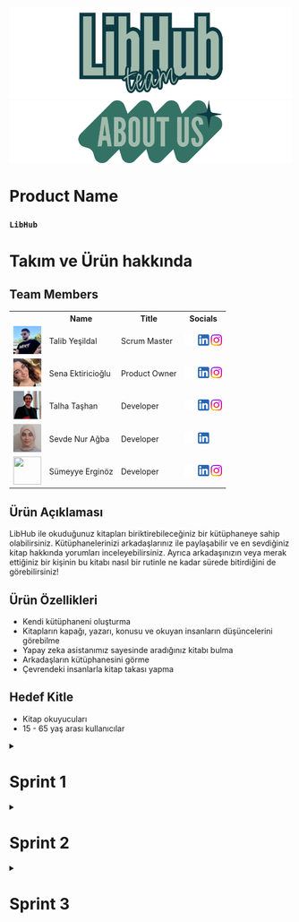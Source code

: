 <!DOCTYPE html>
<html lang="tr">
<head>
    <meta charset="UTF-8">
    <meta name="viewport" content="width=device-width, initial-scale=1.0">
</head>
<body>

<img src="readmeassets/teamlogo.png" alt="LibHub Team">
<img src="readmeassets/aboutus.png" alt="aboutus">

<h1>Product Name</h1>
<h3><code>LibHub</code></h3>

<h1>Takım ve Ürün hakkında</h1>
<h2>Team Members</h2>

<table>
    <tr>
        <th></th>
        <th>Name</th>
        <th>Title</th>
        <th>Socials</th>
    </tr>
    <tr>
        <td><img src="readmeassets/memberpics/talib.png" width="50" height="50" /></td>
        <td>Talib Yeşildal</td>
        <td>Scrum Master</td>
        <td>
            <a href="https://github.com/bavsimus" target="_blank"><img src="readmeassets/socials/github.png" width="20" height="20"/></a>
            <a href="https://www.linkedin.com/in/talibyesildal/" target="_blank"><img src="readmeassets/socials/linkedin.png" width="20" height="20" /></a>
            <a href="https://www.instagram.com/talibyesildal/" target="_blank"><img src="readmeassets/socials/instagram.png" width="20" height="20" /></a>
        </td>
    </tr>
    <tr>
        <td><img src="readmeassets/memberpics/sena.png" width="50" height="50" /></td>
        <td>Sena Ektiricioğlu</td>
        <td>Product Owner</td>
        <td>
            <a href="https://github.com/SenaEktr" target="_blank"><img src="readmeassets/socials/github.png" width="20" height="20"/></a>
            <a href="https://www.linkedin.com/in/sena-ektiricioğlu/" target="_blank"><img src="readmeassets/socials/linkedin.png" width="20" height="20" /></a>
            <a href="https://www.instagram.com/senaektiricioglu/" target="_blank"><img src="readmeassets/socials/instagram.png" width="20" height="20" /></a>
        </td>
    </tr>
    <tr>
        <td><img src="readmeassets/memberpics/talha.png" width="50" height="50" /></td>
        <td>Talha Taşhan</td>
        <td>Developer</td>
        <td>
            <a href="https://github.com/talhatashan" target="_blank"><img src="readmeassets/socials/github.png" width="20" height="20"/></a>
            <a href="https://www.linkedin.com/in/talhatashan" target="_blank"><img src="readmeassets/socials/linkedin.png" width="20" height="20" /></a>
            <a href="https://www.instagram.com/talhatashan/" target="_blank"><img src="readmeassets/socials/instagram.png" width="20" height="20" /></a>
        </td>
    </tr>
    <tr>
        <td><img src="readmeassets/memberpics/sevde.png" width="50" height="50" /></td>
        <td>Sevde Nur Ağba</td>
        <td>Developer</td>
        <td>
            <a href="https://github.com/sevdenuragba" target="_blank"><img src="readmeassets/socials/github.png" width="20" height="20"/></a>
            <a href="https://www.linkedin.com/in/sevdenuragba/" target="_blank"><img src="readmeassets/socials/linkedin.png" width="20" height="20" /></a>
        </td>
    </tr>
    <tr>
        <td><img src="readmeassets/memberpics/sümeyye.png" width="50" height="50" /></td>
        <td>Sümeyye Erginöz</td>
        <td>Developer</td>
        <td>
            <a href="https://github.com/sumeyyerginoz" target="_blank"><img src="readmeassets/socials/github.png" width="20" height="20"/></a>
            <a href="https://www.linkedin.com/in/sümeyye-erginöz-" target="_blank"><img src="readmeassets/socials/linkedin.png" width="20" height="20" /></a>
            <a href="https://www.instagram.com/sum_erginoz" target="_blank"><img src="readmeassets/socials/instagram.png" width="20" height="20" /></a>
        </td>
    </tr>
</table>

<h2>Ürün Açıklaması</h2>
<p>LibHub ile okuduğunuz kitapları biriktirebileceğiniz bir kütüphaneye sahip olabilirsiniz. Kütüphanelerinizi arkadaşlarınız ile paylaşabilir ve en sevdiğiniz kitap hakkında yorumları inceleyebilirsiniz. Ayrıca arkadaşınızın veya merak ettiğiniz bir kişinin bu kitabı nasıl bir rutinle ne kadar sürede bitirdiğini de görebilirsiniz!</p>

<h2>Ürün Özellikleri</h2>
<ul>
    <li>Kendi kütüphaneni oluşturma</li>
    <li>Kitapların kapağı, yazarı, konusu ve okuyan insanların düşüncelerini görebilme</li>
    <li>Yapay zeka asistanımız sayesinde aradığınız kitabı bulma</li>
    <li>Arkadaşların kütüphanesini görme</li>
    <li>Çevrendeki insanlarla kitap takası yapma</li>
</ul>

<h2>Hedef Kitle</h2>
<ul>
    <li>Kitap okuyucuları</li>
    <li>15 - 65 yaş arası kullanıcılar</li>
</ul>
<details>
<h2>Kanban</h2>
<img src="readmeassets/sprint1/kanban1.png" alt="Trello">

<hr>


<summary><h1>Sprint 1</h1></summary>

<h3>Sprint Notları</h3>
<p>User Story'ler product backlog hazırlandı.</p>

<h3>Backlog düzeni ve Story seçimleri</h3>
<p>Backlog'umuz ilk yapılacak story'lere göre düzenlenmiştir.</p>
<p>Story'ler yapılacak işlere (task'lere) bölünmüştür. Tasklar kendi içinde optional ve must şeklinde kontrol listeleriyle hazırlandı. Trello görüntüleri aşağıda paylaşıldı.</p>

<p>Sprint içinde tamamlanması tahmin edilen puan: 100 Puan</p>
<p>Puan tamamlama mantığı: Toplamda proje boyunca tamamlanması gereken 320 puanlık backlog bulunmaktadır. 4 sprint'e bölündüğünde ilk sprint'in en azından 100 ile başlaması gerektiğine karar verildi.</p>
<p>Backlog düzeni ve Story seçimleri: Backlog'umuz ilk yapılacak story'lere göre düzenlenmiştir. Sprint başına tahmin edilen puan sayısını geçmeyecek şekilde sıradan seçimler yapılmaktadır. Story başına çıkan tahmin puanı, toplam puanın yarısından az tutulmuştur.</p>

<h3>Daily Scrum</h3>
<p>Daily Scrum toplantılarının Discord üzerinden yapılmasına karar verilmiştir. Discord düzeni bu şekildedir:</p>
<img src="readmeassets/sprint1/discord1.png" alt="Discord Düzeni">

<h3>Ürün Durumu</h3>
<p>Ekran görüntüleri:</p>
<img src="readmeassets/sprint1/ss/login1.jpeg" alt="Screenshot 1">
<img src="readmeassets/sprint1/ss/login2.jpeg" alt="Screenshot 1">
<img src="readmeassets/sprint1/ss/login3.jpeg" alt="Screenshot 1">
<img src="readmeassets/sprint1/ss/hompage.jpeg" alt="Homepage Screenshot">
<img src="readmeassets/sprint1/ss/addbook.jpeg" alt="Add Book Screenshot">
<img src="readmeassets/sprint1/ss/adbook2.jpeg" alt="Add Book 2 Screenshot">
<img src="readmeassets/sprint1/ss/bookscan.jpeg" alt="Book Scan Screenshot">
<img src="readmeassets/sprint1/ss/yourlibhub.jpeg" alt="Your LibHub Screenshot">

<h3>Sprint Review</h3>
<p>Alınan kararlar: Katmanlı mimari çerçevesinde çalışılacaktır. Veritabanı oluşturması kullanıcı verileri ve kitap bilgileri için gerekli görülmüştür, bir sonraki sprint için planlandı. İlk sprint için gerekli görülen tasklar tamamlanmıştır, birbirleriyle bağlanabilir olmaları testi başarılı olmuştur fakat bağlantı işlemleri önümüzdeki sprinte planlanmıştır. Temel sayfalar ve fonksiyonlar oluşturulmuştur fakat elde edilen görüntü birbiriyle uyumlu hale getirilecektir.</p>

<h3>Sprint Retrospective</h3>
<p>Takımın toplantı planlamaları gözden geçirilmeli katılım artmalı ve çakışmalar engellenmelidir.</p>

<h3>Diğer Notlar</h3>
<p>N/A</p>
</details>

 <details>
    <summary><h1>Sprint 2</h1></summary>
  <details>
    <summary><h3>Sprint 2 - Ekran görüntüleri</h3></summary>
  <table style="width: 100%;">
    <tr>
      <td colspan="4" style="text-align: center;"><h2>Güncellenen Sayfalar</h2></td>
    </tr>
    <tr>
      <td colspan="1" style="width: 25%;"><img src="readmeassets\sprint2/ss1.png" style="max-width: 100%; height: auto;"></td>
      <td colspan="1" style="width: 25%;"><img src="readmeassets\sprint2/ss2.png" style="max-width: 100%; height: auto;"></td>
      <td colspan="1" style="width: 25%;"><img src="readmeassets\sprint2/ss3.png" style="max-width: 100%; height: auto;"></td>
      <td colspan="1" style="width: 25%;"><img src="readmeassets\sprint2/ss4.png" style="max-width: 100%; height: auto;"></td>
      <td colspan="1" style="width: 25%;"><img src="readmeassets\sprint2/ss5.png" style="max-width: 100%; height: auto;"></td>
  </table>
  </details> 

  <details>
    <summary><h3>Sprint 2 - Sprint Board</h3></summary>
    <img src="readmeassets\sprint2/trello.png" style="max-width: 100%; height: auto;">
  </details>

  - **Sprint Notları**:
    - Kullanıcı üzerine çalışmalar gerçekleştirildi.
  - **Sprint içinde tamamlanması tahmin edilen puan**: 100 puan.
  - **Puan tamamlama mantığı**: Toplamda proje boyunca tamamlanması gereken 320 puanlık backlog bulunmaktadır. 4 sprint'e bölündüğünde ikinci sprint'te 100 puan tamamlanmasına karar verildi.
  - **Daily Scrum**: Daily Scrum toplantıları Discord üzerinden yapılmaya devam etmekte, ayrıca WhatsApp üzerinden de iletişimdeyiz.
  - **Sprint Review**:
    - İkinci sprint için gerekli görülen tasklar büyük oranda tamamlanmıştır.
    - Tamamlanan taskların bağlantı işlemleri tamamlanmıştır.
    - Ara sayfalar ve fonksiyonlar oluşturulmuştur fakat elde edilen görüntü birbiriyle uyumlu hale getirilecektir.
  - **Sprint Retrospective:**
    - Ekip üyelerinin iletişimini güçlendirmesi gerekmektedir.
    - Tamamlanan taskların sayısı arttırılmalıdır.
  - **Other Notes**: N/A

  <details>
    <summary><h3>Daily Scrum Ekran görüntüleri</h3></summary>
  <table style="width: 100%;">
    <tr>
      <td colspan="4" style="text-align: center;"><h2>Güncellenen Sayfalar</h2></td>
    </tr>
    <tr>
      <td colspan="1" style="width: 25%;"><img src="readmeassets\sprint2/wp1.png" style="max-width: 100%; height: auto;"></td>
      <td colspan="1" style="width: 25%;"><img src="readmeassets\sprint2/wp3.png" style="max-width: 100%; height: auto;"></td>
      <td colspan="1" style="width: 25%;"><img src="readmeassets\sprint2/wp4.png" style="max-width: 100%; height: auto;"></td>
  </table>
  </details> 
  </details>

<details>
  <summary><h1>Sprint 3</h1></summary>

<details>
  <summary><h2>Sprint 3 - Kanban</h2></summary>
  <img src="readmeassets/sprint3/kanban1.png" alt="Trello">
  <img src="readmeassets/sprint3/kanban2.png" alt="Trello">
  <img src="readmeassets/sprint3/kanban3.png" alt="Trello">
</details>

<details>
    <summary><h3>Sprint 3 - Ekran görüntüleri</h3></summary>
  <table style="width: 100%;">
    <tr>
      <td colspan="1" style="width: 25%;"><img src="readmeassets\sprint3/ss1.png" style="max-width: 100%; height: auto;"></td>
      <td colspan="1" style="width: 25%;"><img src="readmeassets\sprint3/ss2.png" style="max-width: 100%; height: auto;"></td>
      <td colspan="1" style="width: 25%;"><img src="readmeassets\sprint3/ss3.png" style="max-width: 100%; height: auto;"></td>
      <td colspan="1" style="width: 25%;"><img src="readmeassets\sprint3/ss4.png" style="max-width: 100%; height: auto;"></td>
      <td colspan="1" style="width: 25%;"><img src="readmeassets\sprint3/ss5.png" style="max-width: 100%; height: auto;"></td>
      <td colspan="1" style="width: 25%;"><img src="readmeassets\sprint3/ss6.png" style="max-width: 100%; height: auto;"></td>
      <td colspan="1" style="width: 25%;"><img src="readmeassets\sprint3/ss7.png" style="max-width: 100%; height: auto;"></td>
      <td colspan="1" style="width: 25%;"><img src="readmeassets\sprint3/ss8.png" style="max-width: 100%; height: auto;"></td>
      <td colspan="1" style="width: 25%;"><img src="readmeassets\sprint3/ss9.png" style="max-width: 100%; height: auto;"></td>
  </table>
  </details> 

  <details>
    <summary><h3>Sprint 3 - Firebase görüntüleri</h3></summary>
  <table style="width: 100%;">
    <tr>
      <td colspan="1" style="width: 25%;"><img src="readmeassets\sprint3/fb1.png" style="max-width: 100%; height: auto;"></td>
      <td colspan="1" style="width: 25%;"><img src="readmeassets\sprint3/fb2.png" style="max-width: 100%; height: auto;"></td>
      <td colspan="1" style="width: 25%;"><img src="readmeassets\sprint3/fb3.png" style="max-width: 100%; height: auto;"></td>
      <td colspan="1" style="width: 25%;"><img src="readmeassets\sprint3/fb4.png" style="max-width: 100%; height: auto;"></td>
      <td colspan="1" style="width: 25%;"><img src="readmeassets\sprint3/fb5.png" style="max-width: 100%; height: auto;"></td>
  </table>
  </details>

- **Sprint Notları**:
    - Firebase kullanıcı ve kitap konfigürasyonları yapıldı, her kulllanıcının kendi favori kitaplarını ve okuduğu kitapları kaydetmek için gerekli dökümanlar ve koleksiyonlar uygulama tarafından otomatik oluşturuluyor.
    - Ui güncellemeleri yapıldı, genel olarak uygulamanın görünüşünde büyük değişiklikler yapıldı. İşlevsellik için hazırlanmış arayüz yerini konforlu bir arayüze bıraktı.
    - Önceki sprintlerde gözden kaçan ufak detaylar giderildi.
    - Anasayfa için o günlerde populer kitaplar ve arkadaşların yeni kitapları özellikleri eklendi.
    - Kitapların üzerine tıklandığında bilgilerini ve kendi kütüphanene ekle butonunu içeren bir baloncuk eklendi.
    - Add sayfasında bütün kitaplar gözükmekte, üst bölüme search bar eklenerek karışıklık giderildi bu sayede kitaplarınızı rahatlıkla kütüphanenize ekleyebilirsiniz.
    - Personal Lib bölümünde bütünlüğü korumak adına Add bölümüyle benzer UI hazırlandı. Aynı şekilde üst kısımda kendi kütüphaneniz içinde arama yapabileceğiniz bir search bar yerleştirdik. Ne kadar çok kitap o kadar çok bilgi!
    - Profil bölümünde en çok okuduğunuz kategoriyi, kullanıcı bilgilerinizi ve favori 5 kitabınızı görebilirsiniz.
    - Kitap takaslamaya ne dersin? :smiley:
  - **Sprint içinde tamamlanması tahmin edilen puan**: 120 puan.
  - **Puan tamamlama mantığı**: 
    - Toplamda proje boyunca tamamlanması gereken 320 puanlık backlog bulunmaktadır. 3.sprint için 120 puan tamamlanmasına karar verildi.
  - **Daily Scrum**: 
    - Daily Scrum toplantıları Discord üzerinden yapılmaya devam etmekte, ayrıca WhatsApp üzerinden de iletişimdeyiz.
  - **Sprint Review**:
    - Üçüncü sprint için gerekli görülen tasklar tamamlanmıştır.
    - Tamamlanan taskların bağlantı işlemleri tamamlanmıştır.
    - Ürün görünüş ve fonksiyonalite olarak kullanıcıya sunulmaya hazırdır.
  - **Sprint Retrospective:**
    - Bootcamp sonlanmış olsa bile devamında eklemek istediğimiz ve daha önceden konuşup yetiştiremediğimiz özelliklerin eklenmesi değerlendirilmiştir.

  <details>
    <summary><h3>Daily Scrum Ekran görüntüleri</h3></summary>
  <table style="width: 100%;">
    <tr>
      <td colspan="1" style="width: 25%;"><img src="readmeassets\sprint3/dailys.png" style="max-width: 100%; height: auto;"></td>
      <td colspan="1" style="width: 25%;"><img src="readmeassets\sprint3/dailys1.png" style="max-width: 100%; height: auto;"></td>
      <td colspan="1" style="width: 25%;"><img src="readmeassets\sprint3/dailys3.png" style="max-width: 100%; height: auto;"></td>
      <td colspan="1" style="width: 25%;"><img src="readmeassets\sprint3/dailys4.png" style="max-width: 100%; height: auto;"></td>
  </table>
  </details>
</details>
</body>
</html>
